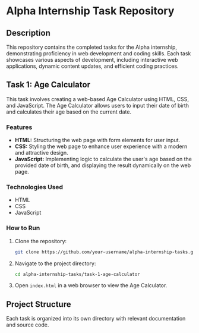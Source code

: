 # Alpha Internship Task Repository

## Description
This repository contains the completed tasks for the Alpha internship, demonstrating proficiency in web development and coding skills. Each task showcases various aspects of development, including interactive web applications, dynamic content updates, and efficient coding practices.

## Task 1: Age Calculator
This task involves creating a web-based Age Calculator using HTML, CSS, and JavaScript. The Age Calculator allows users to input their date of birth and calculates their age based on the current date.

### Features
- **HTML:** Structuring the web page with form elements for user input.
- **CSS:** Styling the web page to enhance user experience with a modern and attractive design.
- **JavaScript:** Implementing logic to calculate the user's age based on the provided date of birth, and displaying the result dynamically on the web page.

### Technologies Used
- HTML
- CSS
- JavaScript

### How to Run
1. Clone the repository:
    ```bash
    git clone https://github.com/your-username/alpha-internship-tasks.git
    ```
2. Navigate to the project directory:
    ```bash
    cd alpha-internship-tasks/task-1-age-calculator
    ```
3. Open `index.html` in a web browser to view the Age Calculator.

## Project Structure
Each task is organized into its own directory with relevant documentation and source code.
